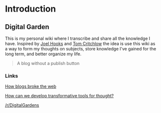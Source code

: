 # Introduction

## Digital Garden

This is my personal wiki where I transcribe and share all the knowledge I have. Inspired by [Joel Hooks](https://joelhooks.com/digital-garden) and [Tom Critchlow](https://tomcritchlow.com/2019/02/17/building-digital-garden/) the idea is use this wiki as a way to form my thoughts on subjects, store knowledge I've gained for the long term, and better organize my life. 

> A blog without a publish button

### Links

[How blogs broke the web](https://stackingthebricks.com/how-blogs-broke-the-web/)

[How can we develop transformative tools for thought?](https://numinous.productions/ttft/)

[/r/DigitalGardens](https://www.reddit.com/r/DigitalGardens/)